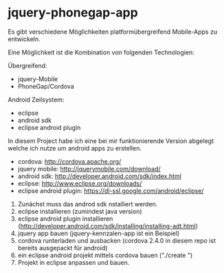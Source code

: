 jquery-phonegap-app
===================

Es gibt verschiedene Möglichkeiten platformübergreifend
Mobile-Apps zu entwickeln.

Eine Möglichkeit ist die Kombination von folgenden Technologien:

Übergreifend:
* jquery-Mobile
* PhoneGap/Cordova

Android Zeilsystem:
* eclipse
* android sdk
* eclipse android plugin 

In diesem Project habe ich eine bei mir funktionierende Version abgelegt
welche ich nutze um android apps zu erstellen.

* cordova: http://cordova.apache.org/
* jquery mobile: http://jquerymobile.com/download/
* android sdk: http://developer.android.com/sdk/index.html
* eclipse: http://www.eclipse.org/downloads/
* eclipse android plugin: https://dl-ssl.google.com/android/eclipse/

1. Zunächst muss das androd sdk nstalliert werden.
2. eclipse installieren (zumindest java version)
3. eclipse android plugin installieren (http://developer.android.com/sdk/installing/installing-adt.html)
4. jquery app bauen (jquery-kennzalen-app ist ein Beispiel)
5. cordova runterladen und ausbacken (cordova 2.4.0 in diesem repo ist bereits ausgepackt für android)
6. ein eclipse android projekt mittels cordova bauen ("./create <ordner der jquery app> <package> <appname>")
7. Projekt in eclipse anpassen und bauen.

